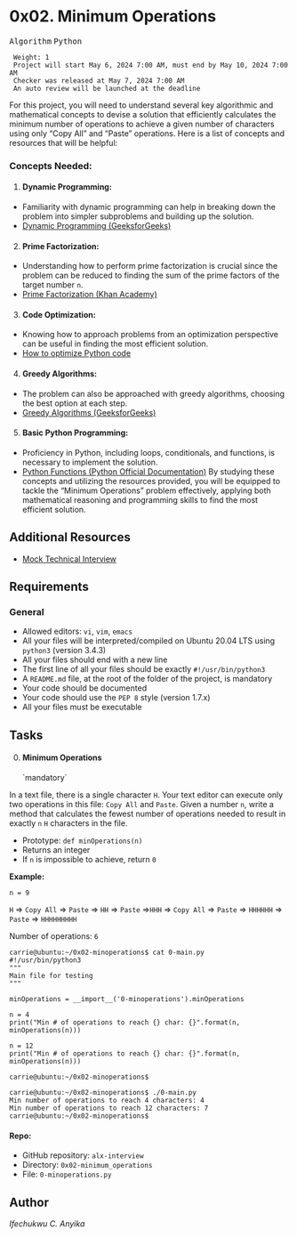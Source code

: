 # 0x02. Minimum Operations
<kbd>Algorithm</kbd> <kbd>Python</kbd>
```
 Weight: 1
 Project will start May 6, 2024 7:00 AM, must end by May 10, 2024 7:00 AM
 Checker was released at May 7, 2024 7:00 AM
 An auto review will be launched at the deadline
```
For this project, you will need to understand several key algorithmic and mathematical concepts to devise a solution that efficiently calculates the minimum number of operations to achieve a given number of characters using only “Copy All” and “Paste” operations. Here is a list of concepts and resources that will be helpful:

### Concepts Needed:

1. <h4>Dynamic Programming:</h4>

* Familiarity with dynamic programming can help in breaking down the problem into simpler subproblems and building up the solution.
* [Dynamic Programming (GeeksforGeeks)](https://www.geeksforgeeks.org/dynamic-programming/)

2. <h4>Prime Factorization:</h4>

* Understanding how to perform prime factorization is crucial since the problem can be reduced to finding the sum of the prime factors of the target number `n`.
* [Prime Factorization (Khan Academy)](https://www.khanacademy.org/math/pre-algebra/pre-algebra-factors-multiples/pre-algebra-prime-factorization-prealg/v/prime-factorization)

3. <h4>Code Optimization:</h4>

* Knowing how to approach problems from an optimization perspective can be useful in finding the most efficient solution.
* [How to optimize Python code](https://stackify.com/how-to-optimize-python-code/)

4. <h4>Greedy Algorithms:</h4>

* The problem can also be approached with greedy algorithms, choosing the best option at each step.
* [Greedy Algorithms (GeeksforGeeks)](https://www.geeksforgeeks.org/greedy-algorithms/)

5. <h4>Basic Python Programming:</h4>

* Proficiency in Python, including loops, conditionals, and functions, is necessary to implement the solution.
* [Python Functions (Python Official Documentation)](https://docs.python.org/3/tutorial/controlflow.html#defining-functions)
By studying these concepts and utilizing the resources provided, you will be equipped to tackle the “Minimum Operations” problem effectively, applying both mathematical reasoning and programming skills to find the most efficient solution.

## Additional Resources

* [Mock Technical Interview](https://www.youtube.com/watch?feature=shared&v=h4i4kjwncoU)

## Requirements
### General
- Allowed editors: `vi`, `vim`, `emacs`
- All your files will be interpreted/compiled on Ubuntu 20.04 LTS using `python3` (version 3.4.3)
- All your files should end with a new line
- The first line of all your files should be exactly `#!/usr/bin/python3`
- A `README.md` file, at the root of the folder of the project, is mandatory
- Your code should be documented
- Your code should use the `PEP 8` style (version 1.7.x)
- All your files must be executable


## Tasks

0. <h4>Minimum Operations</h4>                                                                                                      `mandatory`

In a text file, there is a single character `H`. Your text editor can execute only two operations in this file: `Copy All` and `Paste`. Given a number `n`, write a method that calculates the fewest number of operations needed to result in exactly `n` `H` characters in the file.

- Prototype: `def minOperations(n)`
- Returns an integer
- If `n` is impossible to achieve, return `0`

**Example:**

`n = 9`

`H` => `Copy All` => `Paste` => `HH` => `Paste` =>`HHH` => `Copy All` => `Paste` => `HHHHHH` => `Paste` => `HHHHHHHHH`

Number of operations: `6`
```
carrie@ubuntu:~/0x02-minoperations$ cat 0-main.py
#!/usr/bin/python3
"""
Main file for testing
"""

minOperations = __import__('0-minoperations').minOperations

n = 4
print("Min # of operations to reach {} char: {}".format(n, minOperations(n)))

n = 12
print("Min # of operations to reach {} char: {}".format(n, minOperations(n)))

carrie@ubuntu:~/0x02-minoperations$
```
```
carrie@ubuntu:~/0x02-minoperations$ ./0-main.py
Min number of operations to reach 4 characters: 4
Min number of operations to reach 12 characters: 7
carrie@ubuntu:~/0x02-minoperations$
```
#### Repo:

* GitHub repository: `alx-interview`
* Directory: `0x02-minimum_operations`
* File: `0-minoperations.py`


## Author
_Ifechukwu C. Anyika_
